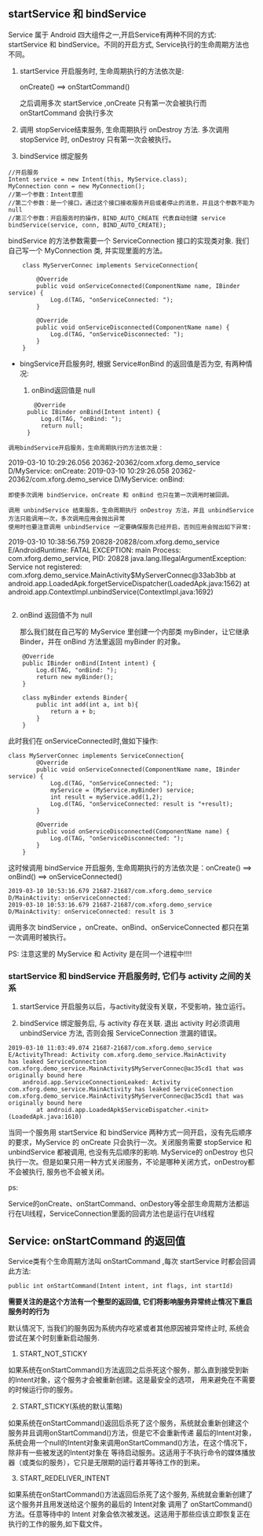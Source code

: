 ## startService 和 bindService

Service 属于 Android 四大组件之一,开启Service有两种不同的方式: startService 和 bindService。不同的开启方式, Service执行的生命周期方法也不同。

1. startService 开启服务时, 生命周期执行的方法依次是:

   onCreate() ==> onStartCommand()
   
   之后调用多次 startService ,onCreate 只有第一次会被执行而 onStartCommand 会执行多次
   
2. 调用 stopService结束服务, 生命周期执行 onDestroy 方法. 多次调用 stopService 时, onDestroy 只有第一次会被执行。

3. bindService 绑定服务

```
//开启服务
Intent service = new Intent(this, MyService.class);
MyConnection conn = new MyConnection();
//第一个参数：Intent意图
//第二个参数：是一个接口，通过这个接口接收服务开启或者停止的消息，并且这个参数不能为null
//第三个参数：开启服务时的操作，BIND_AUTO_CREATE 代表自动创建 service
bindService(service, conn, BIND_AUTO_CREATE);
```
bindService 的方法参数需要一个 ServiceConnection 接口的实现类对象. 我们自己写一个 MyConnection 类, 并实现里面的方法。

```
    class MyServerConnec implements ServiceConnection{

        @Override
        public void onServiceConnected(ComponentName name, IBinder service) {
            Log.d(TAG, "onServiceConnected: ");
        }

        @Override
        public void onServiceDisconnected(ComponentName name) {
            Log.d(TAG, "onServiceDisconnected: ");
        }
    }
```
* bingService开启服务时, 根据 Service#onBind 的返回值是否为空, 有两种情况:

  1. onBind返回值是 null
  
  ```
      @Override
    public IBinder onBind(Intent intent) {
        Log.d(TAG, "onBind: ");
        return null;
    }
 ```
 调用bindService开启服务，生命周期执行的方法依次是：
 
 ```
  2019-03-10 10:29:26.056 20362-20362/com.xforg.demo_service D/MyService: onCreate: 
  2019-03-10 10:29:26.058 20362-20362/com.xforg.demo_service D/MyService: onBind: 
 ```
 即使多次调用 bindService，onCreate 和 onBind 也只在第一次调用时被回调。
 
 调用 unbindService 结束服务，生命周期执行 onDestroy 方法，并且 unbindService 方法只能调用一次，多次调用应用会抛出异常
 使用时也要注意调用 unbindService 一定要确保服务已经开启，否则应用会抛出如下异常:
 
```
2019-03-10 10:38:56.759 20828-20828/com.xforg.demo_service E/AndroidRuntime: FATAL EXCEPTION: main
    Process: com.xforg.demo_service, PID: 20828
    java.lang.IllegalArgumentException: Service not registered: com.xforg.demo_service.MainActivity$MyServerConnec@33ab3bb
        at android.app.LoadedApk.forgetServiceDispatcher(LoadedApk.java:1562)
        at android.app.ContextImpl.unbindService(ContextImpl.java:1692)
```

```

2. onBind 返回值不为 null

   那么我们就在自己写的 MyService 里创建一个内部类 myBinder，让它继承 Binder，并在 onBind 方法里返回 myBinder 的对象。
   
```
    @Override
    public IBinder onBind(Intent intent) {
        Log.d(TAG, "onBind: ");
        return new myBinder();
    }

    class myBinder extends Binder{
        public int add(int a, int b){
            return a + b;
        }
    }
  ```
  此时我们在 onServiceConnected时,做如下操作:
  
```
class MyServerConnec implements ServiceConnection{
        @Override
        public void onServiceConnected(ComponentName name, IBinder service) {
            Log.d(TAG, "onServiceConnected: ");
            myService = (MyService.myBinder) service;
            int result = myService.add(1,2);
            Log.d(TAG, "onServiceConnected: result is "+result);
        }

        @Override
        public void onServiceDisconnected(ComponentName name) {
            Log.d(TAG, "onServiceDisconnected: ");
        }
    }
```

这时候调用 bindService 开启服务, 生命周期执行的方法依次是：onCreate() ==> onBind() ==> onServiceConnected()

```
2019-03-10 10:53:16.679 21687-21687/com.xforg.demo_service D/MainActivity: onServiceConnected: 
2019-03-10 10:53:16.679 21687-21687/com.xforg.demo_service D/MainActivity: onServiceConnected: result is 3
```
调用多次 bindService ，onCreate、onBind、onServiceConnected 都只在第一次调用时被执行。

PS: 注意这里的 MyService 和 Activity 是在同一个进程中!!!!

### startService 和 bindService 开启服务时, 它们与 activity 之间的关系

1. startService 开启服务以后，与activity就没有关联，不受影响，独立运行。

2. bindService 绑定服务后, 与 activity 存在关联. 退出 activity 时必须调用 unbindService 方法, 否则会报 ServiceConnection 泄漏的错误。

```
2019-03-10 11:03:49.074 21687-21687/com.xforg.demo_service E/ActivityThread: Activity com.xforg.demo_service.MainActivity 
has leaked ServiceConnection com.xforg.demo_service.MainActivity$MyServerConnec@ac35cd1 that was originally bound here
    android.app.ServiceConnectionLeaked: Activity com.xforg.demo_service.MainActivity has leaked ServiceConnection com.xforg.demo_service.MainActivity$MyServerConnec@ac35cd1 that was originally bound here
        at android.app.LoadedApk$ServiceDispatcher.<init>(LoadedApk.java:1610)
```
当同一个服务用 startService 和 bindService 两种方式一同开启，没有先后顺序的要求，MyService 的 onCreate 只会执行一次。关闭服务需要 stopService 和 unbindService 都被调用, 也没有先后顺序的影响. MyService的 onDestroy 也只执行一次。但是如果只用一种方式关闭服务，不论是哪种关闭方式，onDestroy都不会被执行, 服务也不会被关闭。
   
 ps:
 
  Service的onCreate、onStartCommand、onDestory等全部生命周期方法都运行在UI线程，ServiceConnection里面的回调方法也是运行在UI线程

## Service: onStartCommand 的返回值

   Service类有个生命周期方法叫 onStartCommand ,每次 startService 时都会回调此方法:

```
public int onStartCommand(Intent intent, int flags, int startId)
```
__需要关注的是这个方法有一个整型的返回值, 它们将影响服务异常终止情况下重启服务时的行为__ 

默认情况下, 当我们的服务因为系统内存吃紧或者其他原因被异常终止时, 系统会尝试在某个时刻重新启动服务.

1. START_NOT_STICKY

如果系统在onStartCommand()方法返回之后杀死这个服务，那么直到接受到新的Intent对象，这个服务才会被重新创建。这是最安全的选项，
用来避免在不需要的时候运行你的服务。

2. START_STICKY(系统的默认策略)

如果系统在onStartCommand()返回后杀死了这个服务，系统就会重新创建这个服务并且调用onStartCommand()方法，但是它不会重新传递
最后的Intent对象，系统会用一个null的Intent对象来调用onStartCommand()方法，在这个情况下，除非有一些被发送的Intent对象在
等待启动服务。这适用于不执行命令的媒体播放器（或类似的服务），它只是无限期的运行着并等待工作的到来。

3. START_REDELIVER_INTENT

如果系统在onStartCommand()方法返回后杀死了这个服务, 系统就会重新创建了这个服务并且用发送给这个服务的最后的 Intent对象 调用了
onStartCommand()方法。任意等待中的 Intent 对象会依次被发送。这适用于那些应该立即恢复正在执行的工作的服务,如下载文件。
